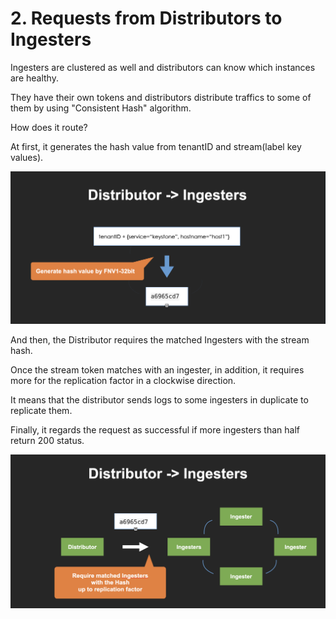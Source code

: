 # 2. Requests from Distributors to Ingesters

Ingesters are clustered as well and distributors can know which instances are healthy.

They have their own tokens and distributors distribute traffics to some of them by using "Consistent Hash" algorithm.

How does it route?

At first, it generates the hash value from tenantID and stream(label key values).

![](<../.gitbook/assets/image (5).png>)

And then, the Distributor requires the matched Ingesters with the stream hash.

Once the stream token matches with an ingester, in addition, it requires more for the replication factor in a clockwise direction.

It means that the distributor sends logs to some ingesters in duplicate to replicate them.

Finally, it regards the request as successful if more ingesters than half return 200 status.

![](<../.gitbook/assets/image (8).png>)

